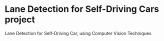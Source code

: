 # Lane Detection for Self-Driving Cars project
 Lane Detection for Self-Driving Car, using Computer Vision Techniques
